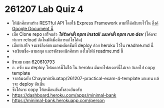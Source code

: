 # 261207 Lab Quiz 4

* ให้นักศึกษาสร้าง RESTful API โดยใช้ Express Framework ตามที่ได้อธิบายไว้ใน [ลิ้งค์ Google Document นี้](https://docs.google.com/document/d/1_U-EvJXLMlaz046yWOIrxLo6EbarQ3VXYiEVRpFRcpo/edit?usp=sharing)
* เมื่อ Clone repo เสร็จแล้ว ***ให้รันคำสั่ง npm install และคำสั่ง npm run dev*** (โค้ดจะทำการ reload อัตโนมัติเมื่อมีการแก้ไขโค้ด)
* เมื่อทำเสร็จ จงแชร์ลิงค์ของแอพพลิเคชันที่ deploy ด้วย heroku ไว้ใน readme.md นี้
* จงเขียนชื่อ-นามสกุล และรหัสของนักศึกษา ลงในไฟล์ readme.md นี้ 
* 
* ธีรเมธ   เมธา 620610793
* อ. ครับ ผม deploy โฟลเดอร์นี้ไม่ได้ ใน heroku มันหาโฟลเดอร์นี้ไม่เจอ ก้เลยไป copy template 
* จากต้นฉบับ ChayaninSuatap/261207-practical-exam-4-template มาเเทน เเล้วจะ deploy อันนั้น
* ซึ่งโค้ดจะ copy ให้เหมือนกันทั้งสองอันครับ
* https://dashboard.heroku.com/apps/minimal-bank
* https://minimal-bank.herokuapp.com/person
